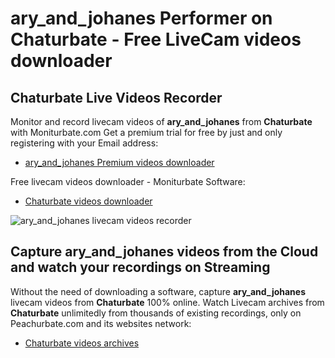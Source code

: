 # ary_and_johanes Performer on Chaturbate - Free LiveCam videos downloader

## Chaturbate Live Videos Recorder

Monitor and record livecam videos of **ary_and_johanes** from **Chaturbate** with Moniturbate.com
Get a premium trial for free by just and only registering with your Email address:
* [ary_and_johanes Premium videos downloader](https://moniturbate.com/request-demo-licence-key.html)

Free livecam videos downloader - Moniturbate Software:
* [Chaturbate videos downloader](https://moniturbate.com/moniturbate-download-software.html)

![ary_and_johanes livecam videos recorder](https://peachurnet.com/templates/moniturbate-software.png)


## Capture ary_and_johanes videos from the Cloud and watch your recordings on Streaming

Without the need of downloading a software, capture **ary_and_johanes** livecam videos from **Chaturbate** 100% online.
Watch Livecam archives from **Chaturbate** unlimitedly from thousands of existing recordings, only on Peachurbate.com and its websites network:
* [Chaturbate videos archives](https://peachurnet.com/)